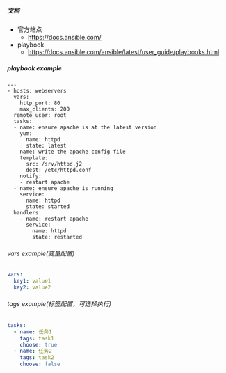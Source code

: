 ##### 文档

 + 官方站点 
   + https://docs.ansible.com/
 + playbook 
   + https://docs.ansible.com/ansible/latest/user_guide/playbooks.html

##### playbook example
```
---
- hosts: webservers
  vars:
    http_port: 80
    max_clients: 200
  remote_user: root
  tasks:
  - name: ensure apache is at the latest version
    yum:
      name: httpd
      state: latest
  - name: write the apache config file
    template:
      src: /srv/httpd.j2
      dest: /etc/httpd.conf
    notify:
    - restart apache
  - name: ensure apache is running
    service:
      name: httpd
      state: started
  handlers:
    - name: restart apache
      service:
        name: httpd
        state: restarted
```

###### vars example(变量配置)
```yaml
vars:
  key1: value1
  key2: value2
```

###### tags example(标签配置，可选择执行)
```yaml
tasks:
  - name: 任务1
    tags: task1
    choose: true
  - name: 任务2
    tags: task2
    choose: false
```